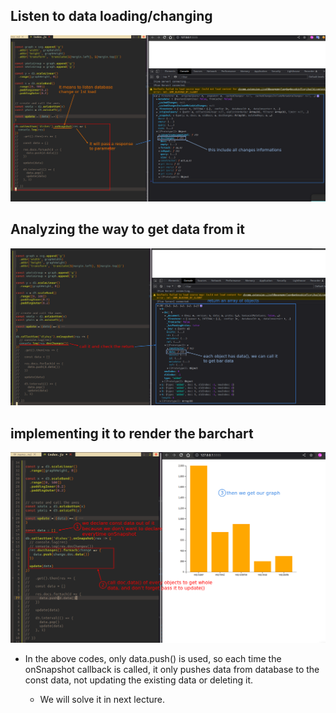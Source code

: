## **Listen to data loading/changing**

![onSnapshot()](./pic/01.png) 

## **Analyzing the way to get data from it**

![docChanges()](./pic/02.png) 

## **implementing it to render the barchart**

![implementing to render barchart](./pic/03.png) 

- In the above codes, only data.push() is used, so each time the onSnapshot callback is called, it only pushes data from database to the const data, not updating the existing data or deleting it.

  - We will solve it in next lecture.
